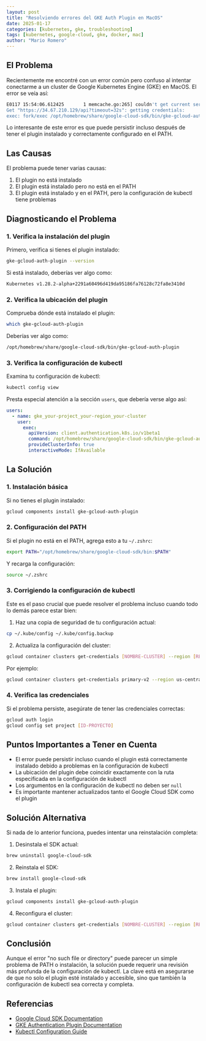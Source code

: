 ```yaml
---
layout: post
title: "Resolviendo errores del GKE Auth Plugin en MacOS"
date: 2025-01-17
categories: [kubernetes, gke, troubleshooting]
tags: [kubernetes, google-cloud, gke, docker, mac]
author: "Mario Romero"
---
```


## El Problema

Recientemente me encontré con un error común pero confuso al intentar conectarme a un cluster de Google Kubernetes Engine (GKE) en MacOS. El error se veía así:

```bash
E0117 15:54:06.612425       1 memcache.go:265] couldn't get current server API group list:
Get "https://34.67.210.129/api?timeout=32s": getting credentials:
exec: fork/exec /opt/homebrew/share/google-cloud-sdk/bin/gke-gcloud-auth-plugin: no such file or directory
```

Lo interesante de este error es que puede persistir incluso después de tener el plugin instalado y correctamente configurado en el PATH.

## Las Causas

El problema puede tener varias causas:

1. El plugin no está instalado
2. El plugin está instalado pero no está en el PATH
3. El plugin está instalado y en el PATH, pero la configuración de kubectl tiene problemas

## Diagnosticando el Problema

### 1. Verifica la instalación del plugin

Primero, verifica si tienes el plugin instalado:

```bash
gke-gcloud-auth-plugin --version
```

Si está instalado, deberías ver algo como:

```bash
Kubernetes v1.28.2-alpha+2291a60496d419da95186fa76128c72fa8e3410d
```

### 2. Verifica la ubicación del plugin

Comprueba dónde está instalado el plugin:

```bash
which gke-gcloud-auth-plugin
```

Deberías ver algo como:

```bash
/opt/homebrew/share/google-cloud-sdk/bin/gke-gcloud-auth-plugin
```

### 3. Verifica la configuración de kubectl

Examina tu configuración de kubectl:

```bash
kubectl config view
```

Presta especial atención a la sección `users`, que debería verse algo así:

```yaml
users:
  - name: gke_your-project_your-region_your-cluster
    user:
      exec:
        apiVersion: client.authentication.k8s.io/v1beta1
        command: /opt/homebrew/share/google-cloud-sdk/bin/gke-gcloud-auth-plugin
        provideClusterInfo: true
        interactiveMode: IfAvailable
```

## La Solución

### 1. Instalación básica

Si no tienes el plugin instalado:

```bash
gcloud components install gke-gcloud-auth-plugin
```

### 2. Configuración del PATH

Si el plugin no está en el PATH, agrega esto a tu `~/.zshrc`:

```bash
export PATH="/opt/homebrew/share/google-cloud-sdk/bin:$PATH"
```

Y recarga la configuración:

```bash
source ~/.zshrc
```

### 3. Corrigiendo la configuración de kubectl

Este es el paso crucial que puede resolver el problema incluso cuando todo lo demás parece estar bien:

1. Haz una copia de seguridad de tu configuración actual:

```bash
cp ~/.kube/config ~/.kube/config.backup
```

2. Actualiza la configuración del cluster:

```bash
gcloud container clusters get-credentials [NOMBRE-CLUSTER] --region [REGION] --project [ID-PROYECTO]
```

Por ejemplo:

```bash
gcloud container clusters get-credentials primary-v2 --region us-central1 --project mi-proyecto
```

### 4. Verifica las credenciales

Si el problema persiste, asegúrate de tener las credenciales correctas:

```bash
gcloud auth login
gcloud config set project [ID-PROYECTO]
```

## Puntos Importantes a Tener en Cuenta

- El error puede persistir incluso cuando el plugin está correctamente instalado debido a problemas en la configuración de kubectl
- La ubicación del plugin debe coincidir exactamente con la ruta especificada en la configuración de kubectl
- Los argumentos en la configuración de kubectl no deben ser `null`
- Es importante mantener actualizados tanto el Google Cloud SDK como el plugin

## Solución Alternativa

Si nada de lo anterior funciona, puedes intentar una reinstalación completa:

1. Desinstala el SDK actual:

```bash
brew uninstall google-cloud-sdk
```

2. Reinstala el SDK:

```bash
brew install google-cloud-sdk
```

3. Instala el plugin:

```bash
gcloud components install gke-gcloud-auth-plugin
```

4. Reconfigura el cluster:

```bash
gcloud container clusters get-credentials [NOMBRE-CLUSTER] --region [REGION] --project [ID-PROYECTO]
```

## Conclusión

Aunque el error "no such file or directory" puede parecer un simple problema de PATH o instalación, la solución puede requerir una revisión más profunda de la configuración de kubectl. La clave está en asegurarse de que no solo el plugin esté instalado y accesible, sino que también la configuración de kubectl sea correcta y completa.

## Referencias

- [Google Cloud SDK Documentation](https://cloud.google.com/sdk/docs)
- [GKE Authentication Plugin Documentation](https://cloud.google.com/blog/products/containers-kubernetes/kubectl-auth-changes-in-gke)
- [Kubectl Configuration Guide](https://kubernetes.io/docs/concepts/configuration/organize-cluster-access-kubeconfig/)
